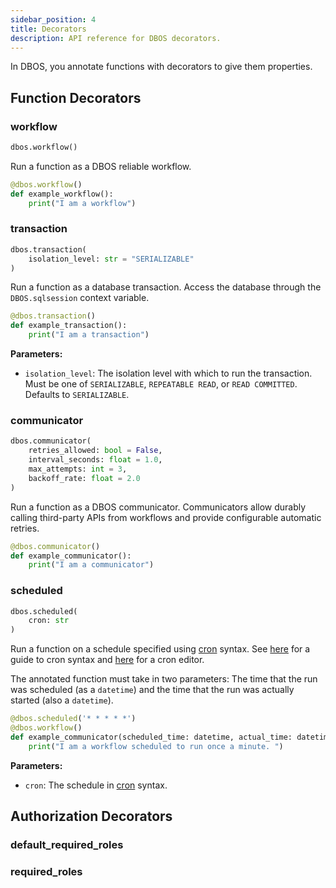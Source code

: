 ```yaml
---
sidebar_position: 4
title: Decorators
description: API reference for DBOS decorators.
---
```



In DBOS, you annotate functions with decorators to give them properties. 

## Function Decorators

### workflow

```python
dbos.workflow()
```

Run a function as a DBOS reliable workflow.

```python
@dbos.workflow()
def example_workflow():
    print("I am a workflow")
```


### transaction

```python
dbos.transaction(
    isolation_level: str = "SERIALIZABLE"
)
```

Run a function as a database transaction. Access the database through the `DBOS.sqlsession` context variable.

```python
@dbos.transaction()
def example_transaction():
    print("I am a transaction")
```

**Parameters:**
- `isolation_level`: The isolation level with which to run the transaction. Must be one of `SERIALIZABLE`, `REPEATABLE READ`, or `READ COMMITTED`. Defaults to `SERIALIZABLE`.

### communicator

```python
dbos.communicator(
    retries_allowed: bool = False,
    interval_seconds: float = 1.0,
    max_attempts: int = 3,
    backoff_rate: float = 2.0
)
```

Run a function as a DBOS communicator. Communicators allow durably calling third-party APIs from workflows and provide configurable automatic retries.

```python
@dbos.communicator()
def example_communicator():
    print("I am a communicator")
```

### scheduled

```python
dbos.scheduled(
    cron: str
)
```

Run a function on a schedule specified using [cron](https://en.wikipedia.org/wiki/Cron) syntax. See [here](https://docs.gitlab.com/ee/topics/cron/) for a guide to cron syntax and [here](https://crontab.guru/) for a cron editor.

The annotated function must take in two parameters: The time that the run was scheduled (as a `datetime`) and the time that the run was actually started (also a `datetime`).

```python
@dbos.scheduled('* * * * *')
@dbos.workflow()
def example_communicator(scheduled_time: datetime, actual_time: datetime):
    print("I am a workflow scheduled to run once a minute. ")
```


**Parameters:**
- `cron`: The schedule in [cron](https://en.wikipedia.org/wiki/Cron) syntax.

## Authorization Decorators

### default_required_roles

### required_roles